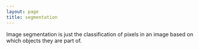 ```yaml
---
layout: page
title: segmentation
---
```

Image segmentation is just the classification of pixels in an image based on
which objects they are part of.
